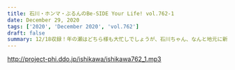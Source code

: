 ```yaml
---
title: 石川・ホンマ・ぶるんのBe-SIDE Your Life! vol.762-1
date: December 29, 2020
tags: ['2020', 'December 2020', 'vol.762']
draft: false
summary: 12/18収録！年の瀬はどちら様も大忙しでしょうが、石川ちゃん、なんと地元に新しい「オンナ」が･･･？
---
```


http://project-phi.ddo.jp/ishikawa/ishikawa762_1.mp3